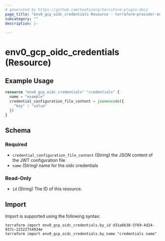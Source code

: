 ```yaml
---
# generated by https://github.com/hashicorp/terraform-plugin-docs
page_title: "env0_gcp_oidc_credentials Resource - terraform-provider-env0"
subcategory: ""
description: |-
  
---
```


# env0_gcp_oidc_credentials (Resource)



## Example Usage

```terraform
resource "env0_gcp_oidc_credentials" "credentials" {
  name = "example"
  credential_configuration_file_content = jsonencode({
    "key" : "value"
  })
}
```

<!-- schema generated by tfplugindocs -->
## Schema

### Required

- `credential_configuration_file_content` (String) the JSON content of the JWT configuration file
- `name` (String) name for the oidc credentials

### Read-Only

- `id` (String) The ID of this resource.

## Import

Import is supported using the following syntax:

```shell
terraform import env0_gcp_oidc_credentials.by_id d31a6b30-5f69-4d24-937c-22322754934e
terraform import env0_gcp_oidc_credentials.by_name "credentials name"
```
